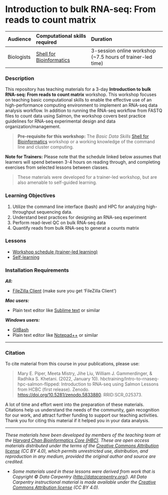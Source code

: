 # Introduction to bulk RNA-seq: From reads to count matrix

| Audience | Computational skills required | Duration |
:----------|:----------|:----------|
| Biologists | [Shell for Bioinformatics](https://hbctraining.github.io/Shell-for-bioinformatics/) | 3-session online workshop (~7.5 hours of trainer-led time) |

### Description

This repository has teaching materials for a 3-day **Introduction to bulk RNA-seq: From reads to count matrix** workshop. This workshop focuses on teaching basic computational skills to enable the effective use of an high-performance computing environment to implement an RNA-seq data analysis workflow. In addition to running the RNA-seq workflow from FASTQ files to count data using Salmon, the workshop covers best practice guidelines for RNA-seq experimental design and data organization/management.

> **Pre-requisite for this workshop:** The *Basic Data Skills* [Shell for Bioinformatics](https://hbctraining.github.io/Shell-for-bioinformatics/) workshop or a working knowledge of the command line and cluster computing.

**Note for Trainers:** Please note that the schedule linked below assumes that learners will spend between 3-4 hours on reading through, and completing exercises from selected lessons between classes. 

> These materials were developed for a trainer-led workshop, but are also amenable to self-guided learning.

### Learning Objectives

1.	Utilize the command line interface (bash) and HPC for analyzing high-throughput sequencing data.
2.	Understand best practices for designing an RNA-seq experiment
3.	Perform read-level QC on bulk RNA-seq data
4.	Quantify reads from bulk RNA-seq to generat a counts matrix

### Lessons

* [Workshop schedule (trainer-led learning)](schedule/)
* [Self-learning](schedule/links-to-lessons.md)

### Installation Requirements

***All:***

* [FileZilla Client](https://filezilla-project.org/download.php?type=client) (make sure you get ‘FileZilla Client')

***Mac users:***

* Plain text editor like [Sublime text](http://www.sublimetext.com/) or similar

***Windows users:***

* [GitBash](https://git-scm.com/download/win)
* Plain text editor like [Notepad++](http://notepad-plus-plus.org/) or similar


---

### Citation

To cite material from this course in your publications, please use:

> Mary E. Piper, Meeta Mistry, Jihe Liu, William J. Gammerdinger, & Radhika S. Khetani. (2022, January 10). hbctraining/Intro-to-rnaseq-hpc-salmon-flipped: Introduction to RNA-seq using Salmon Lessons from HCBC (first release). Zenodo. https://doi.org/10.5281/zenodo.5833880. RRID:SCR_025373.


A lot of time and effort went into the preparation of these materials. Citations help us understand the needs of the community, gain recognition for our work, and attract further funding to support our teaching activities. Thank you for citing this material if it helped you in your data analysis.

---

*These materials have been developed by members of the teaching team at the [Harvard Chan Bioinformatics Core (HBC)](http://bioinformatics.sph.harvard.edu/). These are open access materials distributed under the terms of the [Creative Commons Attribution license](https://creativecommons.org/licenses/by/4.0/) (CC BY 4.0), which permits unrestricted use, distribution, and reproduction in any medium, provided the original author and source are credited.*

* *Some materials used in these lessons were derived from work that is Copyright © Data Carpentry (http://datacarpentry.org/). 
All Data Carpentry instructional material is made available under the [Creative Commons Attribution license](https://creativecommons.org/licenses/by/4.0/) (CC BY 4.0).*
